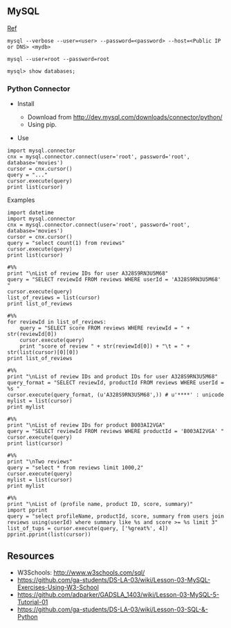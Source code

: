 ## MySQL

[Ref](https://github.com/adparker/GADSLA_1403/wiki/Lesson-03-MySQL-5-Tutorial-01)

```
mysql --verbose --user=<user> --password=<password> --host=<Public IP or DNS> <mydb>
```

```
mysql --user=root --password=root
```

```
mysql> show databases;
```

### Python Connector

* Install
    * Download from http://dev.mysql.com/downloads/connector/python/
    * Using pip.

* Use
```
import mysql.connector
cnx = mysql.connector.connect(user='root', password='root', database='movies')
cursor = cnx.cursor()
query = "..."
cursor.execute(query)
print list(cursor)
```

Examples
```
import datetime
import mysql.connector
cnx = mysql.connector.connect(user='root', password='root', database='movies')
cursor = cnx.cursor()
query = "select count(1) from reviews"
cursor.execute(query)
print list(cursor)

#%%
print "\nList of review IDs for user A328S9RN3U5M68"
query = "SELECT reviewId FROM reviews WHERE userId = 'A328S9RN3U5M68' "
cursor.execute(query)
list_of_reviews = list(cursor)
print list_of_reviews

#%%
for reviewId in list_of_reviews:
    query = "SELECT score FROM reviews WHERE reviewId = " + str(reviewId[0])
    cursor.execute(query)
    print "score of review " + str(reviewId[0]) + "\t = " +  str(list(cursor)[0][0])
print list_of_reviews

#%%
print "\nList of review IDs and product IDs for user A328S9RN3U5M68"
query_format = "SELECT reviewId, productId FROM reviews WHERE userId = %s "
cursor.execute(query_format, (u'A328S9RN3U5M68',)) # u'****' : unicode
mylist = list(cursor)
print mylist

#%%
print "\nList of review IDs for product B003AI2VGA"
query = "SELECT reviewId FROM reviews WHERE productId = 'B003AI2VGA' "
cursor.execute(query)
print list(cursor)

#%%
print "\nTwo reviews"
query = "select * from reviews limit 1000,2"
cursor.execute(query)
mylist = list(cursor)
print mylist

#%%
print "\nList of (profile name, product ID, score, summary)"
import pprint
query = "select profileName, productId, score, summary from users join reviews using(userId) where summary like %s and score >= %s limit 3"
list_of_tups = cursor.execute(query, ['%great%', 4])
pprint.pprint(list(cursor))
```

## Resources
* W3Schools: http://www.w3schools.com/sql/
* https://github.com/ga-students/DS-LA-03/wiki/Lesson-03-MySQL-Exercises-Using-W3-School
* https://github.com/adparker/GADSLA_1403/wiki/Lesson-03-MySQL-5-Tutorial-01
* https://github.com/ga-students/DS-LA-03/wiki/Lesson-03-SQL-&-Python
